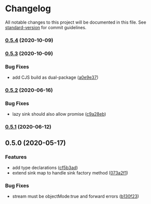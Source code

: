 # Changelog

All notable changes to this project will be documented in this file. See [standard-version](https://github.com/conventional-changelog/standard-version) for commit guidelines.

### [0.5.4](https://github.com/rdf-esm/sink-map/compare/v0.5.3...v0.5.4) (2020-10-09)

### [0.5.3](https://github.com/rdf-esm/sink-map/compare/v0.5.2...v0.5.3) (2020-10-09)


### Bug Fixes

* add CJS build as dual-package ([a0e9e37](https://github.com/rdf-esm/sink-map/commit/a0e9e37a2fc5fda224d20e543e6d40059e5bd3ec))

### [0.5.2](https://github.com/rdf-esm/sink-map/compare/v0.5.1...v0.5.2) (2020-06-16)


### Bug Fixes

* lazy sink should also allow promise ([c9a28eb](https://github.com/rdf-esm/sink-map/commit/c9a28eba4005ef01798137d745a8b4a60bfcecf3))

### [0.5.1](https://github.com/rdf-esm/sink-map/compare/v0.5.0...v0.5.1) (2020-06-12)

## 0.5.0 (2020-05-17)


### Features

* add type declarations ([cf5b3ad](https://github.com/rdf-esm/sink-map/commit/cf5b3ad9514801c9b876006e34f9e0c2af90aaab))
* extend sink map to handle sink factory method ([073a2f1](https://github.com/rdf-esm/sink-map/commit/073a2f1cd9644b80136f31ff1dc2c603260633f6))


### Bug Fixes

* stream must be objectMode:true and forward errors ([b130f23](https://github.com/rdf-esm/sink-map/commit/b130f2318ffd67a15781e037a75e81d824bded45))
